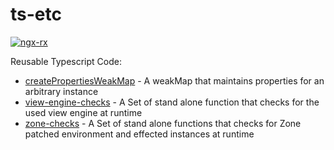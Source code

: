 # ts-etc

[![ngx-rx](https://circleci.com/gh/BioPhoton/ngx-rx.svg?style=shield)](https://circleci.com/gh/BioPhoton/ngx-rx)

Reusable Typescript Code:
- [createPropertiesWeakMap](https://github.com/BioPhoton/ngx-rx/blob/master/libs/ts-etc/src/lib/properties-weakmap.md) - A weakMap that maintains properties for an arbitrary instance
- [view-engine-checks](https://github.com/BioPhoton/ngx-rx/blob/master/libs/ts-etc/src/lib/is-ivy.md) - A Set of stand alone function that checks for the used view engine at runtime
- [zone-checks](https://github.com/BioPhoton/ngx-rx/blob/master/libs/ts-etc/src/lib/zone-checks.md) - A Set of stand alone functions that checks for Zone patched environment and effected instances at runtime
